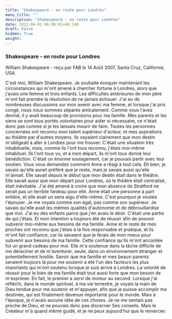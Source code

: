 ```yaml
---
title: "Shakespeare - en route pour Londres"
menu_title: ""
description: "Shakespeare - en route pour Londres"
date: 2022-06-01 06:00:01+00:146
draft: False
hidden: True
weight:
---
```

### Shakespeare - en route pour Londres

William Shakespeare - reçu par FAB le 14 Août 2007, Santa Cruz, Californie, USA.

C'est moi, William Shakespeare.
Je souhaite évoquer maintenant les circonstances qui m'ont amené à chercher fortune à Londres, alors que j'avais une femme et trois enfants. Les difficultés antérieures de mon père m'ont fait prendre la résolution de ne jamais échouer. J'ai eu de nombreuses discussions sur mon avenir avec ma femme, et lorsque j'ai pris congé, nous nous sommes séparés amicalement.
Comme vous l'avez deviné, il y avait beaucoup de provisions pour ma famille. Mes parents et les siens se sont tous portés volontaires pour aider si nécessaire, ce n'était donc pas comme si je les laissais mourir de faim. Toutes les personnes concernées ont reconnu mon talent supérieur d'acteur, et mes aspirations au théâtre par d'autres moyens. Ils voyaient clairement que mon destin m'obligeait à aller à Londres pour me trouver. C'était une situation très inhabituelle, mais, comme ils l'ont tous reconnu, j'étais moi-même inhabituel. Ils l'ont tous vu, et à mon départ, ils m'ont tous donné leur bénédiction. C'était un énorme soulagement, car je pouvais partir avec leur soutien.
Vous vous demandez comment Anne a réagi à tout cela. Eh bien, je savais qu'elle aurait préféré que je reste, mais je savais aussi qu'elle m'aimait. Elle savait depuis le début que mon destin était dans le théâtre. Elle savait aussi que mon départ pour Londres, où le théâtre était centralisé, était inévitable.
J'ai été amené à croire que mon absence de Stratford ne serait pas un terrible fardeau pour elle. Anne était une personne à part entière, et elle avait un sens aigu d'elle-même. C'est pourquoi je voulais l'épouser. Je me voyais comme son égal, pas comme son supérieur. Je savais qu'elle avait les mêmes qualités d'autonomie et de débrouillardise que moi.
J'ai eu des enfants parce que j'en avais le désir. C'était une partie de qui j'étais. Et mon intention a toujours été de réussir afin de pouvoir subvenir moi-même aux besoins de ma famille.
Anne et le reste de mes proches ont reconnu que j'étais à la fois responsable et pratique, et ils m'ont fait confiance, car ils savaient que je ferais de mon mieux pour subvenir aux besoins de ma famille.
Cette confiance qu'ils m'ont accordée fut un grand cadeau pour moi. Elle m'a soutenue dans la tâche difficile de me déraciner et de m'aventurer, seule, dans un environnement étranger et potentiellement hostile. Savoir que ma famille et mes beaux-parents seraient toujours là pour me soutenir a été l'un des facteurs les plus importants qui m'ont soutenu lorsque je suis arrivé à Londres.
La volonté de réussir pour le bien de ma famille était tout aussi forte que mon besoin de m'exprimer. En fait, le premier a servi de moteur au second.
Lorsque j'ai réfléchi, dans le monde spirituel, à ma vie terrestre, je voyais la main de Dieu tendue pour me soutenir et m'appuyer, afin que je puisse accomplir ma destinée, qui est finalement devenue importante pour le monde. Mais à l'époque, je n'avais aucune idée de ces choses. Je ne me sentais pas proche de Dieu, et ne pouvais donc pas discerner Ses conseils. Mais le Créateur m'a quand même guidé, et je ne peux aujourd'hui que le remercier. 